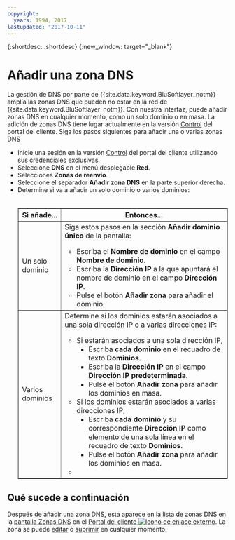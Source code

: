 ```yaml
---
copyright:
  years: 1994, 2017
lastupdated: "2017-10-11"
---
```


{:shortdesc: .shortdesc}
{:new_window: target="_blank"}

# Añadir una zona DNS

La gestión de DNS por parte de {{site.data.keyword.BluSoftlayer_notm}} amplía las zonas DNS que pueden no estar en la red de {{site.data.keyword.BluSoftlayer_notm}}. Con nuestra interfaz, puede añadir zonas DNS en cualquier momento, como un solo dominio o en masa. La adición de zonas DNS tiene lugar actualmente en la versión [Control](https://control.softlayer.com/) del portal del cliente. Siga los pasos siguientes para añadir una o varias zonas DNS

* Inicie una sesión en la versión [Control](https://control.softlayer.com/) del portal del cliente utilizando sus credenciales exclusivas.
* Seleccione **DNS** en el menú desplegable **Red**.
* Selecciones **Zonas de reenvío**.
* Seleccione el separador **Añadir zona DNS** en la parte superior derecha.
* Determine si va a añadir un solo dominio o varios dominios:<br> <br><table border="1"><tbody><tr><th>Si añade...</th><th>Entonces...</th></tr><tr><td>Un solo dominio</td><td>Siga estos pasos en la sección <strong>Añadir dominio único</strong> de la pantalla:<br> <ul><li>Escriba el <strong>Nombre de dominio</strong> en el campo <strong>Nombre de dominio</strong>.</li><li>Escriba la <strong>Dirección IP</strong> a la que apuntará el nombre de dominio en el campo <strong>Dirección IP</strong>.</li><li>Pulse el botón <strong>Añadir zona</strong> para añadir el dominio.<br> </li></ul></td></tr><tr><td>Varios dominios</td><td>Determine si los dominios estarán asociados a una sola dirección IP o a varias direcciones IP:<br> <p> </p><p> </p><p> </p><p> </p><ul><li>Si estarán asociados a una sola dirección IP,<ul><li>Escriba <strong>cada dominio</strong> en el recuadro de texto <strong>Dominios</strong>.</li><li>Escriba la <strong>Dirección IP</strong> en el campo <strong>Dirección IP predeterminada</strong>.</li><li>Pulse el botón <strong>Añadir zona</strong> para añadir los dominios en masa.</li></ul></li><li>Si los dominios estarán asociados a varias direcciones IP,<ul><li>Escriba <strong>cada dominio</strong> y su correspondiente <strong>Dirección IP</strong> como elemento de una sola línea en el recuadro de texto <strong>Dominios</strong>.</li><li>Pulse el botón <strong>Añadir zona</strong> para añadir los dominios en masa.</li></ul></li><li> </li></ul></td></tr></tbody></table>

## Qué sucede a continuación

Después de añadir una zona DNS, esta aparece en la lista de zonas DNS en la [pantalla Zonas DNS](access-dns-zones-screen.html) en el [Portal del cliente ![Icono de enlace externo](../../icons/launch-glyph.svg "Icono de enlace externo")](https://control.softlayer.com/). La zona se puede [editar](edit-dns-zone-record.html) o [suprimir](delete-dns-zone.html) en cualquier momento.
